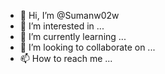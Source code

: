 - 👋 Hi, I’m @Sumanw02w
- 👀 I’m interested in ...
- 🌱 I’m currently learning ...
- 💞️ I’m looking to collaborate on ...
- 📫 How to reach me ...

<!---
Sumanw02w/Sumanw02w is a ✨ special ✨ repository because its `README.md` (this file) appears on your GitHub profile.
You can click the Preview link to take a look at your changes.
--->
